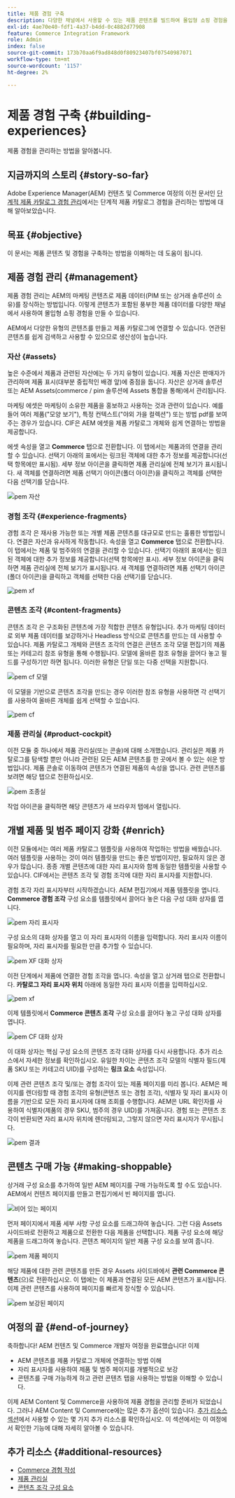 ```yaml
---
title: 제품 경험 구축
description: 다양한 채널에서 사용할 수 있는 제품 콘텐츠를 빌드하여 몰입형 쇼핑 경험을 만드는 방법을 알아봅니다.
exl-id: 4ae70e40-fdf1-4a37-b4dd-0c4882d77908
feature: Commerce Integration Framework
role: Admin
index: false
source-git-commit: 173b70aa6f9ad848d0f80923407bf07540987071
workflow-type: tm+mt
source-wordcount: '1157'
ht-degree: 2%

---
```


# 제품 경험 구축 {#building-experiences}

제품 경험을 관리하는 방법을 알아봅니다.

## 지금까지의 스토리 {#story-so-far}

Adobe Experience Manager(AEM) 컨텐츠 및 Commerce 여정의 이전 문서인 [단계적 제품 카탈로그 경험 관리](staged-catalog.md)에서는 단계적 제품 카탈로그 경험을 관리하는 방법에 대해 알아보았습니다.

## 목표 {#objective}

이 문서는 제품 콘텐츠 및 경험을 구축하는 방법을 이해하는 데 도움이 됩니다.

## 제품 경험 관리 {#management}

제품 경험 관리는 AEM의 마케팅 콘텐츠로 제품 데이터(PIM 또는 상거래 솔루션이 소유)를 장식하는 방법입니다. 이렇게 콘텐츠가 포함된 풍부한 제품 데이터를 다양한 채널에서 사용하여 몰입형 쇼핑 경험을 만들 수 있습니다.

AEM에서 다양한 유형의 콘텐츠를 만들고 제품 카탈로그에 연결할 수 있습니다. 연관된 콘텐츠를 쉽게 검색하고 사용할 수 있으므로 생산성이 높습니다.

### 자산 {#assets}

높은 수준에서 제품과 관련된 자산에는 두 가지 유형이 있습니다. 제품 자산은 판매자가 관리하며 제품 표시(대부분 중립적인 배경 앞)에 중점을 둡니다. 자산은 상거래 솔루션 또는 AEM Assets(commerce / pim 솔루션에 Assets 통합을 통해)에서 관리됩니다.

마케팅 에셋은 마케팅이 소유한 제품을 홍보하고 사용하는 것과 관련이 있습니다. 예를 들어 여러 제품(&quot;모양 보기&quot;), 특정 컨텍스트(&quot;야외 가을 컬렉션&quot;) 또는 방법 pdf를 보여 주는 경우가 있습니다. CIF은 AEM 에셋을 제품 카탈로그 개체와 쉽게 연결하는 방법을 제공합니다.

에셋 속성을 열고 **Commerce** 탭으로 전환합니다. 이 탭에서는 제품과의 연결을 관리할 수 있습니다. 선택기 아래의 표에서는 링크된 객체에 대한 추가 정보를 제공합니다(선택 항목에만 표시됨). 세부 정보 아이콘을 클릭하면 제품 관리실에 전체 보기가 표시됩니다. 새 객체를 연결하려면 제품 선택기 아이콘(폴더 아이콘)을 클릭하고 객체를 선택한 다음 선택기를 닫습니다.

![pem 자산](assets/pem-assets.png)

### 경험 조각 {#experience-fragments}

경험 조각 은 재사용 가능한 또는 개별 제품 콘텐츠를 대규모로 만드는 훌륭한 방법입니다. 연결은 자산과 유사하게 작동합니다. 속성을 열고 **Commerce** 탭으로 전환합니다. 이 탭에서는 제품 및 범주와의 연결을 관리할 수 있습니다. 선택기 아래의 표에서는 링크된 객체에 대한 추가 정보를 제공합니다(선택 항목에만 표시). 세부 정보 아이콘을 클릭하면 제품 관리실에 전체 보기가 표시됩니다. 새 객체를 연결하려면 제품 선택기 아이콘(폴더 아이콘)을 클릭하고 객체를 선택한 다음 선택기를 닫습니다.

![pem xf](assets/pem-xf.png)

### 콘텐츠 조각 {#content-fragments}

콘텐츠 조각 은 구조화된 콘텐츠에 가장 적합한 콘텐츠 유형입니다. 추가 마케팅 데이터로 외부 제품 데이터를 보강하거나 Headless 방식으로 콘텐츠를 만드는 데 사용할 수 있습니다. 제품 카탈로그 개체와 콘텐츠 조각의 연결은 콘텐츠 조각 모델 편집기의 제품 또는 카테고리 참조 유형을 통해 수행됩니다. 모델에 올바른 참조 유형을 끌어다 놓고 필드를 구성하기만 하면 됩니다. 이러한 유형은 단일 또는 다중 선택을 지원합니다.

![pem cf 모델](assets/pem-cf-model.png)

이 모델을 기반으로 콘텐츠 조각을 만드는 경우 이러한 참조 유형을 사용하면 각 선택기를 사용하여 올바른 개체를 쉽게 선택할 수 있습니다.

![pem cf](assets/pem-cf.png)

### 제품 관리실 {#product-cockpit}

이전 모듈 중 하나에서 제품 관리실(또는 콘솔)에 대해 소개했습니다. 관리실은 제품 카탈로그를 탐색할 뿐만 아니라 관련된 모든 AEM 콘텐츠를 한 곳에서 볼 수 있는 쉬운 방법입니다. 제품 콘솔로 이동하여 콘텐츠가 연결된 제품의 속성을 엽니다. 관련 콘텐츠를 보려면 해당 탭으로 전환하십시오.

![pem 조종실](assets/pem-cockpit.png)

작업 아이콘을 클릭하면 해당 콘텐츠가 새 브라우저 탭에서 열립니다.

## 개별 제품 및 범주 페이지 강화 {#enrich}

이전 모듈에서는 여러 제품 카탈로그 템플릿을 사용하여 작업하는 방법을 배웠습니다. 여러 템플릿을 사용하는 것이 여러 템플릿을 만드는 좋은 방법이지만, 필요하지 않은 경우가 많습니다. 종종 개별 콘텐츠에 대한 자리 표시자와 함께 동일한 템플릿을 사용할 수 있습니다. CIF에서는 콘텐츠 조각 및 경험 조각에 대한 자리 표시자를 지원합니다.

경험 조각 자리 표시자부터 시작하겠습니다. AEM 편집기에서 제품 템플릿을 엽니다. **Commerce 경험 조각** 구성 요소를 템플릿에서 끌어다 놓은 다음 구성 대화 상자를 엽니다.

![pem 자리 표시자](assets/pem-placeholder.png)

구성 요소의 대화 상자를 열고 이 자리 표시자의 이름을 입력합니다. 자리 표시자 이름이 필요하며, 자리 표시자를 필요한 만큼 추가할 수 있습니다.

![pem XF 대화 상자](assets/pem-dialog-xf.png)

이전 단계에서 제품에 연결한 경험 조각을 엽니다. 속성을 열고 상거래 탭으로 전환합니다. **카탈로그 자리 표시자 위치** 아래에 동일한 자리 표시자 이름을 입력하십시오.

![pem xf](assets/pem-xf.png)

이제 템플릿에서 **Commerce 콘텐츠 조각** 구성 요소를 끌어다 놓고 구성 대화 상자를 엽니다.

![pem CF 대화 상자](assets/pem-dialog-cf.png)

이 대화 상자는 핵심 구성 요소의 콘텐츠 조각 대화 상자를 다시 사용합니다. 추가 리소스에서 자세한 정보를 확인하십시오. 유일한 차이는 콘텐츠 조각 모델의 식별자 필드(제품 SKU 또는 카테고리 UID)를 구성하는 **링크 요소** 속성입니다.

이제 관련 콘텐츠 조각 및/또는 경험 조각이 있는 제품 페이지를 미리 봅니다. AEM은 페이지를 렌더링할 때 경험 조각의 유형(콘텐츠 또는 경험 조각), 식별자 및 자리 표시자 이름을 기반으로 모든 자리 표시자에 대해 조회를 수행합니다. AEM은 URL 확인자를 사용하여 식별자(제품의 경우 SKU, 범주의 경우 UID)를 가져옵니다. 경험 또는 콘텐츠 조각이 반환되면 자리 표시자 위치에 렌더링되고, 그렇지 않으면 자리 표시자가 무시됩니다.

![pem 결과](assets/pem-result.png)

## 콘텐츠 구매 가능 {#making-shoppable}

상거래 구성 요소를 추가하여 일반 AEM 페이지를 구매 가능하도록 할 수도 있습니다. AEM에서 컨텐츠 페이지를 만들고 편집기에서 빈 페이지를 엽니다.

![비어 있는 페이지](assets/pem-page-empty.png)

먼저 페이지에서 제품 세부 사항 구성 요소를 드래그하여 놓습니다. 그런 다음 Assets 사이드바로 전환하고 제품으로 전환한 다음 제품을 선택합니다. 제품 구성 요소에 해당 제품을 드래그하여 놓습니다. 콘텐츠 페이지의 일반 제품 구성 요소를 보여 줍니다.

![pem 제품 페이지](assets/pem-page-product.png)

해당 제품에 대한 관련 콘텐츠를 만든 경우 Assets 사이드바에서 **관련 Commerce 콘텐츠**(으)로 전환하십시오. 이 탭에는 이 제품과 연결된 모든 AEM 콘텐츠가 표시됩니다. 이제 관련 콘텐츠를 사용하여 페이지를 빠르게 장식할 수 있습니다.

![pem 보강된 페이지](assets/pem-page-enriched.png)

## 여정의 끝 {#end-of-journey}

축하합니다! AEM 컨텐츠 및 Commerce 개발자 여정을 완료했습니다! 이제

* AEM 콘텐츠를 제품 카탈로그 개체에 연결하는 방법 이해
* 자리 표시자를 사용하여 제품 및 범주 페이지를 개별적으로 보강
* 콘텐츠를 구매 가능하게 하고 관련 콘텐츠 탭을 사용하는 방법을 이해할 수 있습니다.

이제 AEM Content 및 Commerce을 사용하여 제품 경험을 관리할 준비가 되었습니다. 그러나 AEM Content 및 Commerce에는 많은 추가 옵션이 있습니다. [추가 리소스 섹션](#additional-resources)에서 사용할 수 있는 몇 가지 추가 리소스를 확인하십시오. 이 섹션에서는 이 여정에서 확인한 기능에 대해 자세히 알아볼 수 있습니다.

## 추가 리소스 {#additional-resources}

* [Commerce 경험 작성](/help/commerce-cloud/authoring/authoring-commerce-experiences.md)
* [제품 관리실](/help/commerce-cloud/authoring/product-cockpit.md)
* [콘텐츠 조각 구성 요소](https://experienceleague.adobe.com/docs/experience-manager-core-components/using/wcm-components/content-fragment-component.html?lang=ko)
